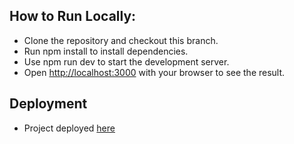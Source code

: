## How to Run Locally:

-   Clone the repository and checkout this branch.
-   Run npm install to install dependencies.
-   Use npm run dev to start the development server.
-   Open [http://localhost:3000](http://localhost:3000) with your browser to see the result.

## Deployment

-   Project deployed [here](https://mentlyfetest-2sgy.vercel.app/)
